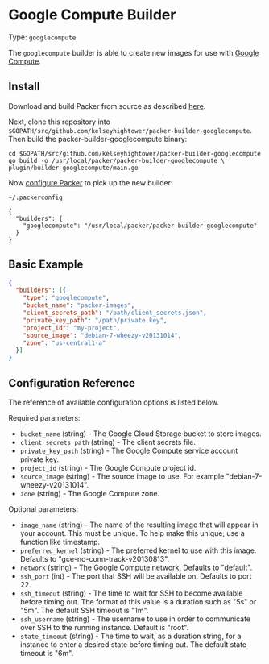 # Google Compute Builder

Type: `googlecompute`

The `googlecompute` builder is able to create new images for use with
[Google Compute](https://cloud.google.com/products/compute-engine).

## Install

Download and build Packer from source as described [here](https://github.com/mitchellh/packer#developing-packer).

Next, clone this repository into `$GOPATH/src/github.com/kelseyhightower/packer-builder-googlecompute`.  Then build the packer-builder-googlecompute binary:

```
cd $GOPATH/src/github.com/kelseyhightower/packer-builder-googlecompute
go build -o /usr/local/packer/packer-builder-googlecompute \
plugin/builder-googlecompute/main.go
```

Now [configure Packer](http://www.packer.io/docs/other/core-configuration.html) to pick up the new builder:

`~/.packerconfig`

```
{
  "builders": {
    "googlecompute": "/usr/local/packer/packer-builder-googlecompute"
  }
}
```

## Basic Example

```JSON
{
  "builders": [{
    "type": "googlecompute",
    "bucket_name": "packer-images",
    "client_secrets_path": "/path/client_secrets.json",
    "private_key_path": "/path/private.key",
    "project_id": "my-project",
    "source_image": "debian-7-wheezy-v20131014",
    "zone": "us-central1-a"
  }]
}
```

## Configuration Reference

The reference of available configuration options is listed below.

Required parameters:

* `bucket_name` (string) - The Google Cloud Storage bucket to store images.
* `client_secrets_path` (string) - The client secrets file.
* `private_key_path` (string) - The Google Compute service account private key.
* `project_id` (string) - The Google Compute project id.
* `source_image` (string) - The source image to use. For example "debian-7-wheezy-v20131014".
* `zone` (string) - The Google Compute zone.

Optional parameters:

* `image_name` (string) - The name of the resulting image that will appear in your account. This must be unique. To help make this unique, use a function like timestamp.
* `preferred_kernel` (string) - The preferred kernel to use with this image. Defaults to "gce-no-conn-track-v20130813".
* `network` (string) - The Google Compute network. Defaults to "default".
* `ssh_port` (int) - The port that SSH will be available on. Defaults to port 22.
* `ssh_timeout` (string) - The time to wait for SSH to become available before timing out. The format of this value is a duration such as "5s" or "5m". The default SSH timeout is "1m".
* `ssh_username` (string) - The username to use in order to communicate over SSH to the running instance. Default is "root".
* `state_timeout` (string) - The time to wait, as a duration string, for a instance to enter a desired state before timing out. The default state timeout is "6m".
